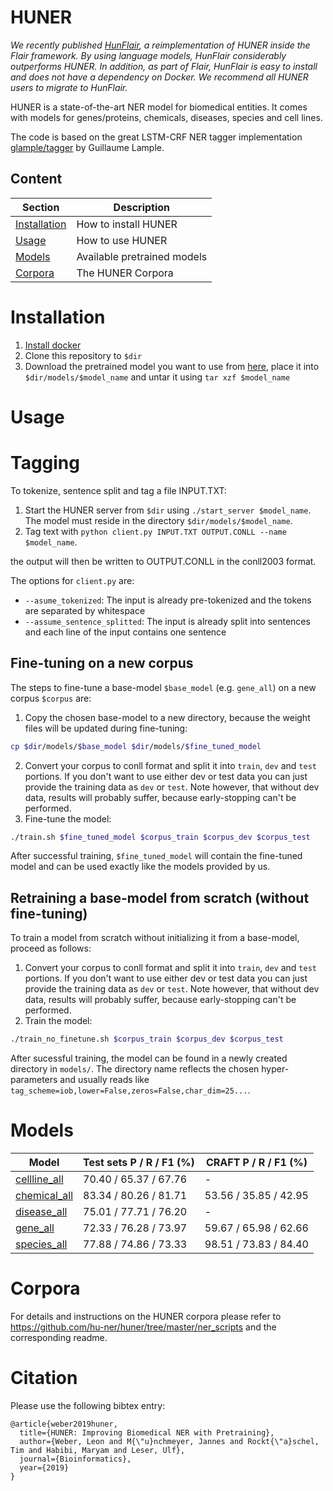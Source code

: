 # HUNER

*We recently published [HunFlair](https://github.com/flairNLP/flair/blob/master/resources/docs/HUNFLAIR.md), a reimplementation of HUNER inside the Flair framework. By using language models, HunFlair considerably outperforms HUNER. In addition, as part of Flair, HunFlair is easy to install and does not have a dependency on Docker. We recommend all HUNER users to migrate to HunFlair.*

HUNER is a state-of-the-art NER model for biomedical entities. It comes with models for genes/proteins, chemicals, diseases, species and cell lines.

The code is based on the great LSTM-CRF NER tagger implementation [glample/tagger](https://github.com/glample/tagger) by Guillaume Lample.

## Content
| Section | Description |
|-|-|
| [Installation](#installation) | How to install HUNER |
| [Usage](#usage) | How to use HUNER |
| [Models](#models) | Available pretrained models |
| [Corpora](#corpora) | The HUNER Corpora |


# Installation
1. [Install docker](https://docs.docker.com/install/)
1. Clone this repository to `$dir`
1. Download the pretrained model you want to use from [here](https://drive.google.com/drive/folders/1Y6vdSymGN5QEeEITPF2zZj4qUcoDWvXf), place it into `$dir/models/$model_name` and untar it using `tar xzf $model_name`

# Usage

# Tagging
To tokenize, sentence split and tag a file INPUT.TXT:

1. Start the HUNER server from `$dir` using `./start_server $model_name`. The model must reside in the directory `$dir/models/$model_name`.
1. Tag text with `python client.py INPUT.TXT OUTPUT.CONLL --name $model_name`.

the output will then be written to OUTPUT.CONLL in the conll2003 format.


The options for `client.py` are:
* `--asume_tokenized`: The input is already pre-tokenized and the tokens are separated by whitespace
* `--assume_sentence_splitted`: The input is already split into sentences and each line of the input contains one sentence

## Fine-tuning on a new corpus
The steps to fine-tune a base-model `$base_model` (e.g. `gene_all`) on a new corpus `$corpus` are:


1. Copy the chosen base-model to a new directory, because the weight files will be updated during fine-tuning:
```bash
cp $dir/models/$base_model $dir/models/$fine_tuned_model
```
2. Convert your corpus to conll format and split it into `train`, `dev` and `test` portions. If you don't want to use either dev or test data you can just provide the training data as `dev` or `test`. Note however, that without dev data, results will probably suffer, because early-stopping can't be performed.
3. Fine-tune the model:
```bash
./train.sh $fine_tuned_model $corpus_train $corpus_dev $corpus_test
```
After successful training, `$fine_tuned_model` will contain the fine-tuned model and can be used exactly like the models provided by us.

## Retraining a base-model from scratch (without fine-tuning)
To train a model from scratch without initializing it from a base-model, proceed as follows:
1. Convert your corpus to conll format and split it into `train`, `dev` and `test` portions. If you don't want to use either dev or test data you can just provide the training data as `dev` or `test`. Note however, that without dev data, results will probably suffer, because early-stopping can't be performed.
2. Train the model:
```bash
./train_no_finetune.sh $corpus_train $corpus_dev $corpus_test
```
After sucessful training, the model can be found in a newly created directory in `models/`. The directory name reflects the chosen hyper-parameters and usually reads like `tag_scheme=iob,lower=False,zeros=False,char_dim=25...`.



# Models
| Model | Test sets P / R / F1 (%) | CRAFT P / R / F1 (%) |
|   -   |       -      |    -     |
| [cellline_all](https://drive.google.com/open?id=1aqtenziAHmxEHeaHf8JGdTkRe21ovjts) | 70.40 / 65.37 / 67.76 | - |
| [chemical_all](https://drive.google.com/open?id=1lEXPKiMZ0x3y51epBIS2kWHG3cNxnN4r) | 83.34 / 80.26 / 81.71 | 53.56 / 35.85 / 42.95 |
| [disease_all](https://drive.google.com/open?id=12vdtSi3hg_htCXXROKkPV4jaDO3ep8OY) | 75.01 / 77.71 / 76.20 | - |
| [gene_all](https://drive.google.com/open?id=1xdMkeA5HynmrAe4Ky2QwJAqCjP3pp2EO) | 72.33 / 76.28 / 73.97 | 59.67 / 65.98 / 62.66 |
| [species_all](https://drive.google.com/open?id=1JO6JuG2gz7W3C_44dJ0gmCozKKFsAEo6) | 77.88 / 74.86 / 73.33 | 98.51 / 73.83 / 84.40 |

# Corpora
For details and instructions on the HUNER corpora please refer to https://github.com/hu-ner/huner/tree/master/ner_scripts and the corresponding readme.

# Citation
Please use the following bibtex entry:
```
@article{weber2019huner,
  title={HUNER: Improving Biomedical NER with Pretraining},
  author={Weber, Leon and M{\"u}nchmeyer, Jannes and Rockt{\"a}schel, Tim and Habibi, Maryam and Leser, Ulf},
  journal={Bioinformatics},
  year={2019}
}
```
